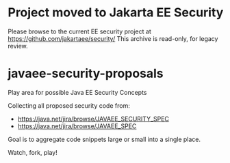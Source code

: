 # Project moved to Jakarta EE Security

Please browse to the current EE security project at https://github.com/jakartaee/security/
This archive is read-only, for legacy review.

# javaee-security-proposals
Play area for possible Java EE Security Concepts

Collecting all proposed security code from:
 
 - https://java.net/jira/browse/JAVAEE_SECURITY_SPEC
 - https://java.net/jira/browse/JAVAEE_SPEC

Goal is to aggregate code snippets large or small into a single place.

Watch, fork, play!
